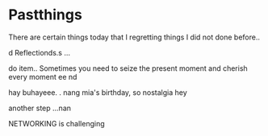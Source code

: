 # Pastthings

There are certain things today that I regretting things I did not done before..

d
Reflectionds.s
...

do item..
Sometimes you need to seize the present moment and cherish every moment ee
nd

hay buhayeee.
.
nang mia's birthday, so nostalgia
hey


another step ...nan

NETWORKING is challenging 
